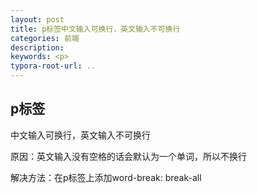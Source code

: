 ```yaml
---
layout: post
title: p标签中文输入可换行，英文输入不可换行
categories: 前端
description: 
keywords: <p>
typora-root-url: ..
---
```


## p标签

中文输入可换行，英文输入不可换行

原因：英文输入没有空格的话会默认为一个单词，所以不换行

解决方法：在p标签上添加word-break: break-all
<!--stackedit_data:
eyJoaXN0b3J5IjpbLTk0MzQwNTUzM119
-->